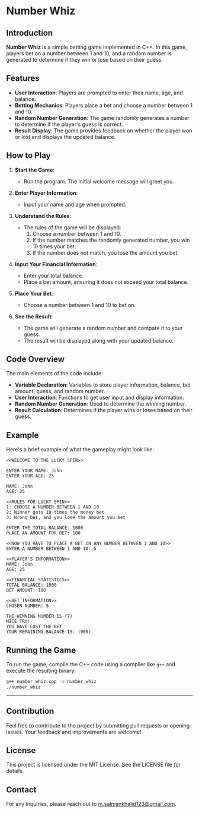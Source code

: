 # Number Whiz

## Introduction

**Number Whiz** is a simple betting game implemented in C++. In this game, players bet on a number between 1 and 10, and a random number is generated to determine if they win or lose based on their guess.

## Features

- **User Interaction**: Players are prompted to enter their name, age, and balance.
- **Betting Mechanics**: Players place a bet and choose a number between 1 and 10.
- **Random Number Generation**: The game randomly generates a number to determine if the player's guess is correct.
- **Result Display**: The game provides feedback on whether the player won or lost and displays the updated balance.

## How to Play

1. **Start the Game**:
   - Run the program. The initial welcome message will greet you.

2. **Enter Player Information**:
   - Input your name and age when prompted.

3. **Understand the Rules**:
   - The rules of the game will be displayed:
     1. Choose a number between 1 and 10.
     2. If the number matches the randomly generated number, you win 10 times your bet.
     3. If the number does not match, you lose the amount you bet.

4. **Input Your Financial Information**:
   - Enter your total balance.
   - Place a bet amount, ensuring it does not exceed your total balance.

5. **Place Your Bet**:
   - Choose a number between 1 and 10 to bet on.

6. **See the Result**:
   - The game will generate a random number and compare it to your guess.
   - The result will be displayed along with your updated balance.

## Code Overview

The main elements of the code include:

- **Variable Declaration**: Variables to store player information, balance, bet amount, guess, and random number.
- **User Interaction**: Functions to get user input and display information.
- **Random Number Generation**: Used to determine the winning number.
- **Result Calculation**: Determines if the player wins or loses based on their guess.

## Example

Here's a brief example of what the gameplay might look like:



```
<<WELCOME TO THE LUCKY SPIN>>

ENTER YOUR NAME: John
ENTER YOUR AGE: 25

NAME: John
AGE: 25

<<RULES FOR LUCKY SPIN>>
1: CHOOSE A NUMBER BETWEEN 1 AND 10
2: Winner gets 10 times the money bet
3: Wrong bet, and you lose the amount you bet

ENTER THE TOTAL BALANCE: 1000
PLACE AN AMOUNT FOR BET: 100

<<NOW YOU HAVE TO PLACE A BET ON ANY NUMBER BETWEEN 1 AND 10>>
ENTER A NUMBER BETWEEN 1 AND 10: 5

<<PLAYER'S INFORMATION>>
NAME: John
AGE: 25

<<FINANCIAL STATISTICS>>
TOTAL BALANCE: 1000
BET AMOUNT: 100

<<BET INFORMATION>>
CHOSEN NUMBER: 5

THE WINNING NUMBER IS (7)
NICE TRY!
YOU HAVE LOST THE BET
YOUR REMAINING BALANCE IS: (900)
```

## Running the Game

To run the game, compile the C++ code using a compiler like `g++` and execute the resulting binary:

```bash
g++ number_whiz.cpp -o number_whiz
./number_whiz
```

<hr>

## Contribution

Feel free to contribute to the project by submitting pull requests or opening issues. Your feedback and improvements are welcome!

## License

This project is licensed under the MIT License. See the LICENSE file for details.

## Contact

For any inquiries, please reach out to [m.salmankhalid123@gmail.com](mailto:m.salmankhalid123@gmail.com).

